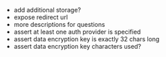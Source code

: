 - add additional storage?
- expose redirect url
- more descriptions for questions
- assert at least one auth provider is specified
- assert data encryption key is exactly 32 chars long
- assert data encryption key characters used?
